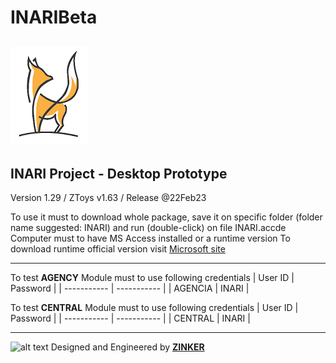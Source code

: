 # INARIBeta

## ![alt text](INARI2.png)

## INARI Project - Desktop Prototype

Version 1.29 / ZToys v1.63 / Release @22Feb23

To use it must to download whole package, save it on specific folder (folder name suggested: INARI) and run (double-click) on file INARI.accde
Computer must to have MS Access installed or a runtime version
To download runtime official version visit [Microsoft site](https://www.microsoft.com/pt-br/download/details.aspx?id=50040)

---

To test **AGENCY** Module must to use following credentials
| User ID | Password |
| ----------- | ----------- |
| AGENCIA | INARI |

To test **CENTRAL** Module must to use following credentials
| User ID | Password |
| ----------- | ----------- |
| CENTRAL | INARI |

---

![alt text](ZINKER_48.ICO)
Designed and Engineered by **[ZINKER](https://zinker.com.br)**
